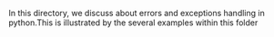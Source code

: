 In this directory, we discuss about errors and exceptions handling in python.This is illustrated by the several examples within this folder
